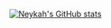 [![Neykah's GitHub stats](https://github-readme-stats.vercel.app/api?username=Neykah&count_private=true)](https://github.com/anuraghazra/github-readme-stats)
